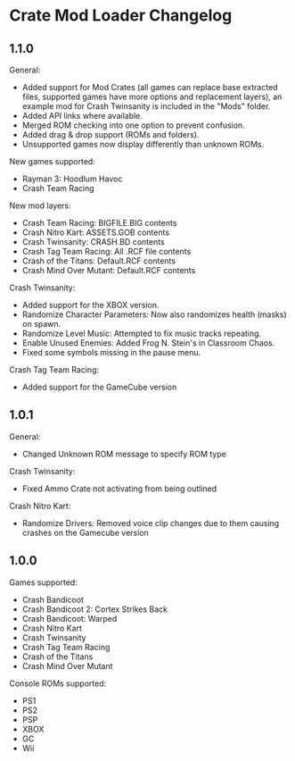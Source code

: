# Crate Mod Loader Changelog  
  
## 1.1.0  
  
General:  
- Added support for Mod Crates (all games can replace base extracted files, supported games have more options and replacement layers), an example mod for Crash Twinsanity is included in the "Mods" folder.  
- Added API links where available.  
- Merged ROM checking into one option to prevent confusion.  
- Added drag & drop support (ROMs and folders).  
- Unsupported games now display differently than unknown ROMs.  
  
New games supported:  
- Rayman 3: Hoodlum Havoc  
- Crash Team Racing  
  
New mod layers:  
- Crash Team Racing: BIGFILE.BIG contents  
- Crash Nitro Kart: ASSETS.GOB contents  
- Crash Twinsanity: CRASH.BD contents  
- Crash Tag Team Racing: All .RCF file contents  
- Crash of the Titans: Default.RCF contents  
- Crash Mind Over Mutant: Default.RCF contents  
  
Crash Twinsanity:  
- Added support for the XBOX version.  
- Randomize Character Parameters: Now also randomizes health (masks) on spawn.  
- Randomize Level Music: Attempted to fix music tracks repeating.  
- Enable Unused Enemies: Added Frog N. Stein's in Classroom Chaos.  
- Fixed some symbols missing in the pause menu.  
  
Crash Tag Team Racing:  
- Added support for the GameCube version  
  
## 1.0.1  
  
General:  
- Changed Unknown ROM message to specify ROM type  
  
Crash Twinsanity:  
- Fixed Ammo Crate not activating from being outlined  
  
Crash Nitro Kart:  
- Randomize Drivers: Removed voice clip changes due to them causing crashes on the Gamecube version  
  
## 1.0.0  
  
Games supported:  
- Crash Bandicoot  
- Crash Bandicoot 2: Cortex Strikes Back  
- Crash Bandicoot: Warped  
- Crash Nitro Kart  
- Crash Twinsanity  
- Crash Tag Team Racing  
- Crash of the Titans  
- Crash Mind Over Mutant  
  
Console ROMs supported:  
- PS1  
- PS2  
- PSP  
- XBOX  
- GC  
- Wii  